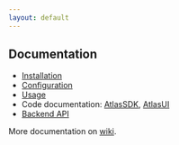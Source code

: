 ```yaml
---
layout: default
---
```


## Documentation

* [Installation](https://github.com/zalando-incubator/atlas-ios/wiki/Installation)
* [Configuration](https://github.com/zalando-incubator/atlas-ios/wiki/Configuration)
* [Usage](https://github.com/zalando-incubator/atlas-ios/wiki/AtlasUI-usage)
* Code documentation: [AtlasSDK](atlas-sdk), [AtlasUI](atlas-ui)
* [Backend API](https://zalando-incubator.github.io/checkoutapi-docs/)

More documentation on [wiki](https://github.com/zalando-incubator/atlas-ios/wiki).

